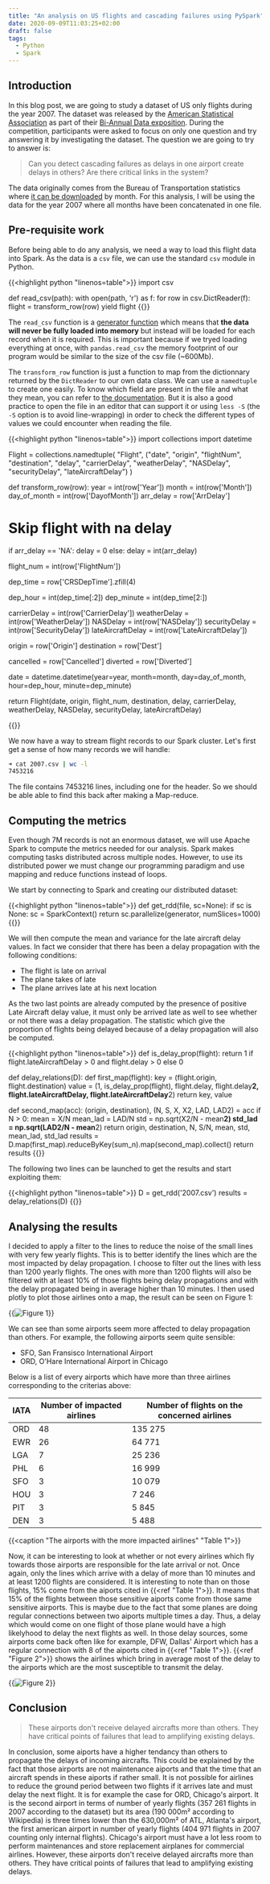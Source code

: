 ```yaml
---
title: "An analysis on US flights and cascading failures using PySpark"
date: 2020-09-09T11:03:25+02:00
draft: false
tags:
  - Python
  - Spark
---
```


## Introduction

In this blog post, we are going to study a dataset of US only flights during the year 2007. The dataset was released by the [American Statistical Association](https://www.amstat.org/) as part of their [Bi-Annual Data exposition](http://stat-computing.org/dataexpo/). During the competition, participants were asked to focus on only one question and try answering it by investigating the dataset. The question we are going to try to answer is:

> Can you detect cascading failures as delays in one airport create delays in others? Are there critical links in the system?

The data originally comes from the Bureau of Transportation statistics where [it can be downloaded](https://www.transtats.bts.gov/DL_SelectFields.asp) by month. For this analysis, I will be using the data for the year 2007 where all months have been concatenated in one file.

## Pre-requisite work

Before being able to do any analysis, we need a way to load this flight data into Spark. As the data is a `csv` file, we can use the standard `csv` module in Python.

{{<highlight python "linenos=table">}}
import csv

def read_csv(path):
  with open(path, 'r') as f:
    for row in csv.DictReader(f):
      flight = transform_row(row)
      yield flight
{{</highlight>}}

The `read_csv` function is a [generator function](https://wiki.python.org/moin/Generators) which means that **the data will never be fully loaded into memory** but instead will be loaded for each record when it is required. This is important because if we tryed loading everything at once, with `pandas.read_csv` the memory footprint of our program would be similar to the size of the csv file (\~600Mb).

The `transform_row` function is just a function to map from the dictionnary returned by the `DictReader` to our own data class. We can use a `namedtuple` to create one easily. To know which field are present in the file and what they mean, you can refer to [the documentation](http://stat-computing.org/dataexpo/2009/the-data.html). But it is also a good practice to open the file in an editor that can support it or using `less -S` (the `-S` option is to avoid line-wrapping) in order to check the different types of values we could encounter when reading the file.

{{<highlight python "linenos=table">}}
import collections
import datetime

Flight = collections.namedtuple(
  "Flight",
  ("date", "origin", "flightNum", 
    "destination", "delay", 
    "carrierDelay", "weatherDelay", 
    "NASDelay", "securityDelay",
    "lateAircraftDelay")
)

def transform_row(row):
  year = int(row['Year'])
  month = int(row['Month'])
  day_of_month = int(row['DayofMonth'])
  arr_delay = row['ArrDelay']

  # Skip flight with na delay
  if arr_delay == 'NA':
    delay = 0
  else:
    delay = int(arr_delay)

  flight_num = int(row['FlightNum'])

  dep_time = row['CRSDepTime'].zfill(4)

  dep_hour = int(dep_time[:2])
  dep_minute = int(dep_time[2:])

  carrierDelay = int(row['CarrierDelay'])
  weatherDelay = int(row['WeatherDelay'])
  NASDelay = int(row['NASDelay'])
  securityDelay = int(row['SecurityDelay'])
  lateAircraftDelay = int(row['LateAircraftDelay'])

  origin = row['Origin']
  destination = row['Dest']

  cancelled = row['Cancelled']
  diverted = row['Diverted']

  date = datetime.datetime(year=year, month=month, 
    day=day_of_month, hour=dep_hour, minute=dep_minute)

  return Flight(date, origin, 
    flight_num, destination, 
    delay, carrierDelay, weatherDelay,
    NASDelay, securityDelay, lateAircraftDelay)
 
{{</highlight>}}

We now have a way to stream flight records to our Spark cluster. Let's first get a sense of how many records we will handle:

```bash
➜ cat 2007.csv | wc -l
7453216
```

The file contains 7453216 lines, including one for the header. So we should be able able to find this back after making a Map-reduce.

## Computing the metrics

Even though 7M records is not an enormous dataset, we will use Apache Spark to compute the metrics needed for our analysis. Spark makes computing tasks distributed across multiple nodes. However, to use its distributed power we must change our programming paradigm and use mapping and reduce functions instead of loops.

We start by connecting to Spark and creating our distributed dataset:

{{<highlight python "linenos=table">}}
def get_rdd(file, sc=None):
  if sc is None:
    sc = SparkContext()
  return sc.parallelize(generator, numSlices=1000)
{{</highlight>}}

We will then compute the mean and variance for the late aircraft delay values. In fact we consider that there has been a delay propagation with the following conditions:

- The flight is late on arrival
- The plane takes of late
- The plane arrives late at his next location

As the two last points are already computed by the presence of positive Late Aircraft delay value, it must only be arrived late as well to see whether or not there was a delay propagation. The statistic which give the proportion of flights being delayed because of a delay propagation will also be computed.

{{<highlight python "linenos=table">}}
def is_delay_prop(flight):
  return 1 if flight.lateAircraftDelay > 0 and flight.delay > 0 else 0

def delay_relations(D):
  def first_map(flight):
    key = (flight.origin, flight.destination)
    value = (1, is_delay_prop(flight), flight.delay, flight.delay**2, flight.lateAircraftDelay, flight.lateAircraftDelay**2)
    return key, value

  def second_map(acc):
    (origin, destination), (N, S, X, X2, LAD, LAD2) = acc
    if N > 0:
      mean = X/N
      mean_lad = LAD/N
      std = np.sqrt(X2/N - mean**2)
      std_lad = np.sqrt(LAD2/N - mean**2)
    return origin, destination, N, S/N, mean, std, mean_lad, std_lad
  results = D.map(first_map).reduceByKey(sum_n).map(second_map).collect()
  return results
{{</highlight>}}

The following two lines can be launched to get the results and start exploiting them:

{{<highlight python "linenos=table">}}
D = get_rdd('2007.csv')
results = delay_relations(D)
{{</highlight>}}

## Analysing the results

I decided to apply a filter to the lines to reduce the noise of the small lines with very few yearly flights. This is to better identify the lines which are the most impacted by delay propagation. I choose to filter out the lines with less than 1200 yearly flights. The ones with more than 1200 flights will also be filtered with at least 10% of those flights being delay propagations and with the delay propagated being in average higher than 10 minutes. I then used plotly to plot those airlines onto a map, the result can be seen on Figure 1:

{{<img src="map.png" title="Figure 1" caption="The map of the majorly impacted airlines" center=true >}}

We can see than some airports seem more affected to delay propagation than others. For example, the following airports seem quite sensible:

- SFO, San Fransisco International Airport
- ORD, O'Hare International Airport in Chicago

Below is a list of every airports which have more than three airlines corresponding to the criterias above:

| IATA | Number of impacted airlines | Number of flights on the concerned airlines |
|-|-|-|
| ORD  | 48               | 135 275                                   |
| EWR  | 26               | 64 771                                    |
| LGA  | 7                | 25 236                                    |
| PHL  | 6                | 16 999                                    |
| SFO  | 3                | 10 079                                    |
| HOU  | 3                | 7 246                                     |
| PIT  | 3                | 5 845                                     |
| DEN  | 3                | 5 488                                     |

{{<caption "The airports with the more impacted airlines" "Table 1">}}

Now, it can be interesting to look at whether or not every airlines which fly towards those airports are responsible for the late arrival or not. Once again, only the lines which arrive with a delay of more than 10 minutes and at least 1200 flights are considered. It is interesting to note than on those flights, 15% come from the aiports cited in {{<ref "Table 1">}}.
It means that 15% of the flights between those sensitive aiports come from those same sensitive airports.
This is maybe due to the fact that some planes are doing regular connections between two aiports multiple times a day. Thus, a delay which would come on one flight of those plane would have a high likelyhood to delay the next flights as well. In those delay sources, some airports come back often like for example, DFW, Dallas' Airport which has a regular connection with 8 of the aiports cited in {{<ref "Table 1">}}.
{{<ref "Figure 2">}} shows the airlines which bring in average most of the delay to the airports which are the most susceptible to transmit the delay.

{{<img src="map_culprits.png" caption="The airlines which bring most of the delays" title="Figure 2" center=true >}}

## Conclusion

> These airports don't receive delayed aircrafts more than others. They have critical points of failures that lead to amplifying existing delays.

In conclusion, some aiports have a higher tendancy than others to propagate the delays of incoming aircrafts. This could be explained by the fact that those airports are not maintenance aiports and that the time that an aircraft spends in these aiports if rather small. It is not possible for airlines to reduce the ground period between two flights if it arrives late and must delay the next flight. It is for example the case for ORD, Chicago's airport. It is the second airport in terms of number of yearly flights (357 261 flights in 2007 according to the dataset) but its area (190 000m² according to Wikipedia) is three times lower than the 630,000m² of ATL, Atlanta's airport, the first american airport in number of yearly flights (404 971 flights in 2007 counting only internal flights). Chicago's airport must have a lot less room to perform maintenances and store replacement airplanes for commercial airlines. However, these airports don't receive delayed aircrafts more than others. They have critical points of failures that lead to amplifying existing delays.
